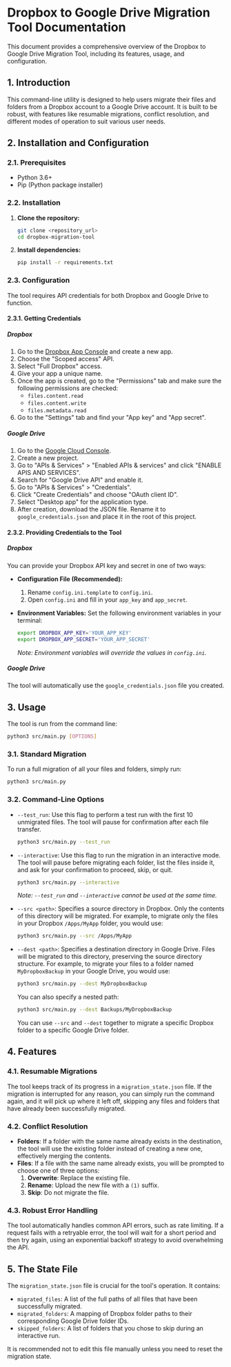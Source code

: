 # Dropbox to Google Drive Migration Tool Documentation

This document provides a comprehensive overview of the Dropbox to Google Drive Migration Tool, including its features, usage, and configuration.

## 1. Introduction

This command-line utility is designed to help users migrate their files and folders from a Dropbox account to a Google Drive account. It is built to be robust, with features like resumable migrations, conflict resolution, and different modes of operation to suit various user needs.

## 2. Installation and Configuration

### 2.1. Prerequisites

*   Python 3.6+
*   Pip (Python package installer)

### 2.2. Installation

1.  **Clone the repository:**
    ```bash
    git clone <repository_url>
    cd dropbox-migration-tool
    ```

2.  **Install dependencies:**
    ```bash
    pip install -r requirements.txt
    ```

### 2.3. Configuration

The tool requires API credentials for both Dropbox and Google Drive to function.

#### 2.3.1. Getting Credentials

##### Dropbox
1. Go to the [Dropbox App Console](https://www.dropbox.com/developers/apps) and create a new app.
2. Choose the "Scoped access" API.
3. Select "Full Dropbox" access.
4. Give your app a unique name.
5. Once the app is created, go to the "Permissions" tab and make sure the following permissions are checked:
    - `files.content.read`
    - `files.content.write`
    - `files.metadata.read`
6. Go to the "Settings" tab and find your "App key" and "App secret".

##### Google Drive
1. Go to the [Google Cloud Console](https://console.cloud.google.com/).
2. Create a new project.
3. Go to "APIs & Services" > "Enabled APIs & services" and click "ENABLE APIS AND SERVICES".
4. Search for "Google Drive API" and enable it.
5. Go to "APIs & Services" > "Credentials".
6. Click "Create Credentials" and choose "OAuth client ID".
7. Select "Desktop app" for the application type.
8. After creation, download the JSON file. Rename it to `google_credentials.json` and place it in the root of this project.

#### 2.3.2. Providing Credentials to the Tool

##### Dropbox
You can provide your Dropbox API key and secret in one of two ways:

*   **Configuration File (Recommended):**
    1.  Rename `config.ini.template` to `config.ini`.
    2.  Open `config.ini` and fill in your `app_key` and `app_secret`.

*   **Environment Variables:**
    Set the following environment variables in your terminal:
    ```bash
    export DROPBOX_APP_KEY='YOUR_APP_KEY'
    export DROPBOX_APP_SECRET='YOUR_APP_SECRET'
    ```
    *Note: Environment variables will override the values in `config.ini`.*

##### Google Drive
The tool will automatically use the `google_credentials.json` file you created.

## 3. Usage

The tool is run from the command line:

```bash
python3 src/main.py [OPTIONS]
```

### 3.1. Standard Migration

To run a full migration of all your files and folders, simply run:

```bash
python3 src/main.py
```

### 3.2. Command-Line Options

*   `--test_run`: Use this flag to perform a test run with the first 10 unmigrated files. The tool will pause for confirmation after each file transfer.

    ```bash
    python3 src/main.py --test_run
    ```

*   `--interactive`: Use this flag to run the migration in an interactive mode. The tool will pause before migrating each folder, list the files inside it, and ask for your confirmation to proceed, skip, or quit.

    ```bash
    python3 src/main.py --interactive
    ```

    *Note: `--test_run` and `--interactive` cannot be used at the same time.*

*   `--src <path>`: Specifies a source directory in Dropbox. Only the contents of this directory will be migrated. For example, to migrate only the files in your Dropbox `/Apps/MyApp` folder, you would use:
    ```bash
    python3 src/main.py --src /Apps/MyApp
    ```

*   `--dest <path>`: Specifies a destination directory in Google Drive. Files will be migrated to this directory, preserving the source directory structure. For example, to migrate your files to a folder named `MyDropboxBackup` in your Google Drive, you would use:
    ```bash
    python3 src/main.py --dest MyDropboxBackup
    ```
    You can also specify a nested path:
    ```bash
    python3 src/main.py --dest Backups/MyDropboxBackup
    ```

    You can use `--src` and `--dest` together to migrate a specific Dropbox folder to a specific Google Drive folder.

## 4. Features

### 4.1. Resumable Migrations

The tool keeps track of its progress in a `migration_state.json` file. If the migration is interrupted for any reason, you can simply run the command again, and it will pick up where it left off, skipping any files and folders that have already been successfully migrated.

### 4.2. Conflict Resolution

*   **Folders**: If a folder with the same name already exists in the destination, the tool will use the existing folder instead of creating a new one, effectively merging the contents.
*   **Files**: If a file with the same name already exists, you will be prompted to choose one of three options:
    1.  **Overwrite**: Replace the existing file.
    2.  **Rename**: Upload the new file with a `(1)` suffix.
    3.  **Skip**: Do not migrate the file.

### 4.3. Robust Error Handling

The tool automatically handles common API errors, such as rate limiting. If a request fails with a retryable error, the tool will wait for a short period and then try again, using an exponential backoff strategy to avoid overwhelming the API.

## 5. The State File

The `migration_state.json` file is crucial for the tool's operation. It contains:

*   `migrated_files`: A list of the full paths of all files that have been successfully migrated.
*   `migrated_folders`: A mapping of Dropbox folder paths to their corresponding Google Drive folder IDs.
*   `skipped_folders`: A list of folders that you chose to skip during an interactive run.

It is recommended not to edit this file manually unless you need to reset the migration state.

